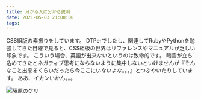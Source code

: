 ```yaml
---
title: 分かる人に分かる説明
date: 2021-05-03 21:00:00
tags:
---
```


CSS組版の素振りをしています。
DTPerでしたし、関連してRubyやPythonを勉強してきた目線で見ると、CSS組版の世界はリファレンスやマニュアルが乏しい印象です。
こういう場合、英語が出来ないというのは致命的です。
暗雲が立ち込めてきたとネガティブ思考にならないように集中しないといけませんが『そんなこと出来るくらいだったら今ここにいないよな。。。』とつぶやいたりしています。
ああ、イカンいかん。。。

![藤原のケリ](images/210503_G9_1125266.jpg)